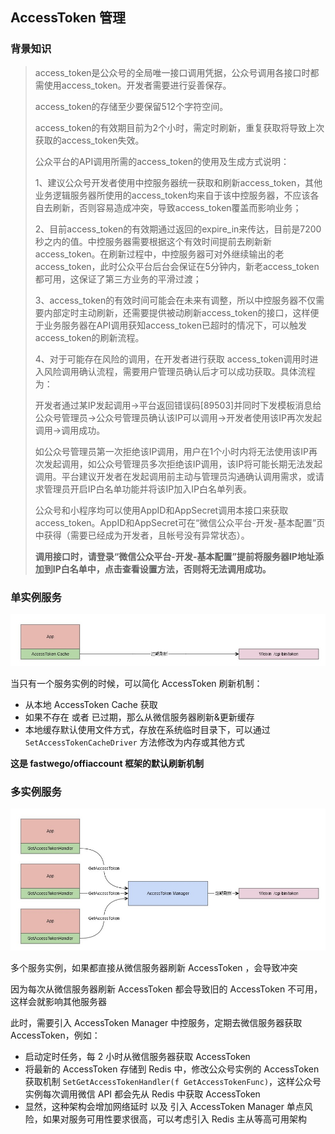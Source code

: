 ## AccessToken 管理

### 背景知识

> access_token是公众号的全局唯一接口调用凭据，公众号调用各接口时都需使用access_token。开发者需要进行妥善保存。
> 
> access_token的存储至少要保留512个字符空间。
> 
> access_token的有效期目前为2个小时，需定时刷新，重复获取将导致上次获取的access_token失效。
> 
> 公众平台的API调用所需的access_token的使用及生成方式说明：
> 
> 1、建议公众号开发者使用中控服务器统一获取和刷新access_token，其他业务逻辑服务器所使用的access_token均来自于该中控服务器，不应该各自去刷新，否则容易造成冲突，导致access_token覆盖而影响业务；
> 
> 2、目前access_token的有效期通过返回的expire_in来传达，目前是7200秒之内的值。中控服务器需要根据这个有效时间提前去刷新新access_token。在刷新过程中，中控服务器可对外继续输出的老access_token，此时公众平台后台会保证在5分钟内，新老access_token都可用，这保证了第三方业务的平滑过渡；
> 
> 3、access_token的有效时间可能会在未来有调整，所以中控服务器不仅需要内部定时主动刷新，还需要提供被动刷新access_token的接口，这样便于业务服务器在API调用获知access_token已超时的情况下，可以触发access_token的刷新流程。
> 
> 4、对于可能存在风险的调用，在开发者进行获取 access_token调用时进入风险调用确认流程，需要用户管理员确认后才可以成功获取。具体流程为：
> 
> 开发者通过某IP发起调用->平台返回错误码[89503]并同时下发模板消息给公众号管理员->公众号管理员确认该IP可以调用->开发者使用该IP再次发起调用->调用成功。
> 
> 如公众号管理员第一次拒绝该IP调用，用户在1个小时内将无法使用该IP再次发起调用，如公众号管理员多次拒绝该IP调用，该IP将可能长期无法发起调用。平台建议开发者在发起调用前主动与管理员沟通确认调用需求，或请求管理员开启IP白名单功能并将该IP加入IP白名单列表。
> 
> 公众号和小程序均可以使用AppID和AppSecret调用本接口来获取access_token。AppID和AppSecret可在“微信公众平台-开发-基本配置”页中获得（需要已经成为开发者，且帐号没有异常状态）。
> 
> **调用接口时，请登录“微信公众平台-开发-基本配置”提前将服务器IP地址添加到IP白名单中，点击查看设置方法，否则将无法调用成功。**

### 单实例服务

![single](./img/access_token_single.jpg)

当只有一个服务实例的时候，可以简化 AccessToken 刷新机制：

- 从本地 AccessToken Cache 获取
- 如果不存在 或者 已过期，那么从微信服务器刷新&更新缓存
- 本地缓存默认使用文件方式，存放在系统临时目录下，可以通过`SetAccessTokenCacheDriver` 方法修改为内存或其他方式

**这是 fastwego/offiaccount 框架的默认刷新机制**

### 多实例服务

![multi](./img/access_token_multi.jpg)

多个服务实例，如果都直接从微信服务器刷新 AccessToken ，会导致冲突

因为每次从微信服务器刷新 AccessToken 都会导致旧的 AccessToken 不可用，这样会就影响其他服务器

此时，需要引入 AccessToken Manager 中控服务，定期去微信服务器获取 AccessToken，例如：

- 启动定时任务，每 2 小时从微信服务器获取 AccessToken
- 将最新的 AccessToken 存储到 Redis 中，修改公众号实例的 AccessToken 获取机制 `SetGetAccessTokenHandler(f GetAccessTokenFunc)`，这样公众号实例每次调用微信 API 都会先从 Redis 中获取 AccessToken
- 显然，这种架构会增加网络延时 以及 引入 AccessToken Manager 单点风险，如果对服务可用性要求很高，可以考虑引入 Redis 主从等高可用架构

